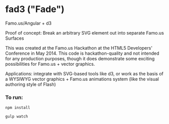 fad3 ("Fade")
======================

Famo.us/Angular + d3

Proof of concept:  Break an arbitrary SVG element out into separate Famo.us Surfaces

This was created at the Famo.us Hackathon at the HTML5 Developers' Conference in May 2014.  This code is hackathon-quality and not intended for any production purposes, though it does demonstrate some exciting possibilities for Famo.us + vector graphics.

Applications:  integrate with SVG-based tools like d3, or work as the basis of a WYSIWYG vector graphics + Famo.us animations system (like the visual authoring style of Flash)

### To run:

`npm install`

`gulp watch`
